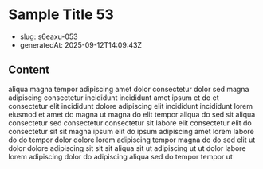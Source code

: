 # Sample Title 53

- slug: s6eaxu-053
- generatedAt: 2025-09-12T14:09:43Z

## Content
aliqua magna tempor adipiscing amet dolor consectetur dolor sed magna adipiscing consectetur incididunt incididunt amet ipsum et do et consectetur elit incididunt dolore adipiscing elit incididunt incididunt lorem eiusmod et amet do magna ut magna do elit tempor aliqua do sed sit aliqua consectetur sed consectetur consectetur sit labore elit consectetur elit do consectetur sit sit magna ipsum elit do ipsum adipiscing amet lorem labore do do tempor dolor dolore lorem adipiscing tempor magna do do sed elit ut dolor dolore adipiscing sit sit sit aliqua sit ut adipiscing ut ut dolor labore lorem adipiscing dolor do adipiscing aliqua sed do tempor tempor ut
